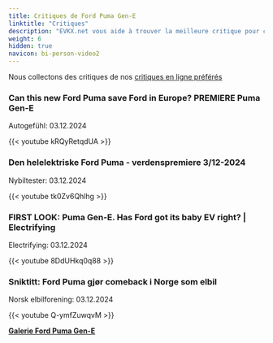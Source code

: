 ```yaml
---
title: Critiques de Ford Puma Gen-E
linktitle: "Critiques"
description: "EVKX.net vous aide à trouver la meilleure critique pour ce modèle."
weight: 6
hidden: true
navicon: bi-person-video2
---
```

Nous collectons des critiques de nos [critiques en ligne préférés](../../../../../guides/evreviewers/)

<div class="container text-center shadow p-2 pe-4 mb-5 bg-body-tertiary rounded border">
<h3>Can this new Ford Puma save Ford in Europe? PREMIERE Puma Gen-E</h3>
<p>Autogefühl: 03.12.2024</p>

{{< youtube kRQyRetqdUA >}}

</div>
<div class="container text-center shadow p-2 pe-4 mb-5 bg-body-tertiary rounded border">
<h3>Den helelektriske Ford Puma - verdenspremiere 3/12-2024</h3>
<p>Nybiltester: 03.12.2024</p>

{{< youtube tk0Zv6Qhlhg >}}

</div>
<div class="container text-center shadow p-2 pe-4 mb-5 bg-body-tertiary rounded border">
<h3>FIRST LOOK: Puma Gen-E. Has Ford got its baby EV right? | Electrifying</h3>
<p>Electrifying: 03.12.2024</p>

{{< youtube 8DdUHkq0q88 >}}

</div>
<div class="container text-center shadow p-2 pe-4 mb-5 bg-body-tertiary rounded border">
<h3>Sniktitt: Ford Puma gjør comeback i Norge som elbil</h3>
<p>Norsk elbilforening: 03.12.2024</p>

{{< youtube Q-ymfZuwqvM >}}

</div>
<div class="mt-3 mb-3">
<a href="../gallery/" class="text-decoration-none text-black">
<strong><i class="bi-arrow-left"></i>Galerie  </strong>
</a>
<a href="../" class="text-decoration-none text-black float-end">
<strong>Ford Puma Gen-E <i class="bi-arrow-right"></i></strong>
</a>
</div>
